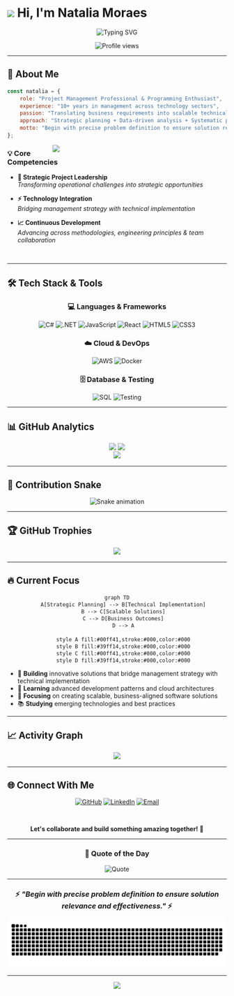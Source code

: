 # <img src="https://raw.githubusercontent.com/MartinHeinz/MartinHeinz/master/wave.gif" width="30px"> Hi, I'm Natalia Moraes

<div align="center">
  
  ![Typing SVG](https://readme-typing-svg.herokuapp.com?font=Orbitron&size=30&duration=3000&pause=1000&color=00FF41&center=true&vCenter=true&multiline=true&width=600&height=100&lines=Project+Management+Professional;Programming+Enthusiast;Full-Stack+Developer)
  
  <img src="https://komarev.com/ghpvc/?username=moraes-natalia&color=00ff41&style=for-the-badge&label=Profile+Views" alt="Profile views" />
  
</div>

---

## 🚀 About Me

```javascript
const natalia = {
    role: "Project Management Professional & Programming Enthusiast",
    experience: "10+ years in management across technology sectors",
    passion: "Translating business requirements into scalable technical solutions",
    approach: "Strategic planning + Data-driven analysis + Systematic problem-solving",
    motto: "Begin with precise problem definition to ensure solution relevance"
};
```

<img align="right" src="https://media.giphy.com/media/L1R1tvI9svkIWwpVYr/giphy.gif" width="400">

### 💡 Core Competencies

- **🎯 Strategic Project Leadership**  
  *Transforming operational challenges into strategic opportunities*

- **⚡ Technology Integration**  
  *Bridging management strategy with technical implementation*

- **📈 Continuous Development**  
  *Advancing across methodologies, engineering principles & team collaboration*

<br clear="right"/>

---

## 🛠️ Tech Stack & Tools

<div align="center">

### 💻 Languages & Frameworks
![C#](https://img.shields.io/badge/C%23-239120?style=for-the-badge&logo=c-sharp&logoColor=white)
![.NET](https://img.shields.io/badge/.NET-512BD4?style=for-the-badge&logo=dotnet&logoColor=white)
![JavaScript](https://img.shields.io/badge/JavaScript-F7DF1E?style=for-the-badge&logo=javascript&logoColor=black)
![React](https://img.shields.io/badge/React-20232A?style=for-the-badge&logo=react&logoColor=61DAFB)
![HTML5](https://img.shields.io/badge/HTML5-E34F26?style=for-the-badge&logo=html5&logoColor=white)
![CSS3](https://img.shields.io/badge/CSS3-1572B6?style=for-the-badge&logo=css3&logoColor=white)

### ☁️ Cloud & DevOps
![AWS](https://img.shields.io/badge/Amazon_AWS-FF9900?style=for-the-badge&logo=amazonaws&logoColor=white)
![Docker](https://img.shields.io/badge/Docker-2CA5E0?style=for-the-badge&logo=docker&logoColor=white)

### 🗄️ Database & Testing
![SQL](https://img.shields.io/badge/SQL-4479A1?style=for-the-badge&logo=mysql&logoColor=white)
![Testing](https://img.shields.io/badge/Testing-25A162?style=for-the-badge&logo=checkmarx&logoColor=white)

</div>

---

## 📊 GitHub Analytics

<div align="center">
  <img height="180em" src="https://github-readme-stats.vercel.app/api?username=moraes-natalia&show_icons=true&theme=radical&bg_color=0d1117&title_color=00ff41&text_color=ffffff&icon_color=39ff14&border_color=00ff41"/>
  <img height="180em" src="https://github-readme-stats.vercel.app/api/top-langs/?username=moraes-natalia&layout=compact&theme=radical&bg_color=0d1117&title_color=00ff41&text_color=ffffff&border_color=00ff41"/>
</div>

<div align="center">
  <img src="https://github-readme-streak-stats.herokuapp.com/?user=moraes-natalia&theme=radical&background=0d1117&stroke=00ff41&ring=00ff41&fire=39ff14&currStreakLabel=ffffff&sideNums=ffffff&currStreakNum=00ff41&dates=ffffff&sideLabels=ffffff"/>
</div>

---

## 🐍 Contribution Snake

<div align="center">
  <img src="https://github.com/moraes-natalia/moraes-natalia/blob/output/github-contribution-grid-snake-dark.svg" alt="Snake animation" />
</div>

---

## 🏆 GitHub Trophies

<div align="center">
  <img src="https://github-profile-trophy.vercel.app/?username=moraes-natalia&theme=radical&no-frame=false&no-bg=false&margin-w=4&row=2&column=4"/>
</div>

---

## 🔥 Current Focus

<div align="center">
  
  ```mermaid
  graph TD
      A[Strategic Planning] --> B[Technical Implementation]
      B --> C[Scalable Solutions]
      C --> D[Business Outcomes]
      D --> A
      
      style A fill:#00ff41,stroke:#000,color:#000
      style B fill:#39ff14,stroke:#000,color:#000
      style C fill:#00ff41,stroke:#000,color:#000
      style D fill:#39ff14,stroke:#000,color:#000
  ```
  
</div>

- 🔨 **Building** innovative solutions that bridge management strategy with technical implementation
- 🌱 **Learning** advanced development patterns and cloud architectures
- 🎯 **Focusing** on creating scalable, business-aligned software solutions
- 📚 **Studying** emerging technologies and best practices

---

## 📈 Activity Graph

<div align="center">
  <img src="https://github-readme-activity-graph.vercel.app/graph?username=moraes-natalia&bg_color=0d1117&color=00ff41&line=39ff14&point=ffffff&area=true&hide_border=true"/>
</div>

---

## 🌐 Connect With Me

<div align="center">
  
  [![GitHub](https://img.shields.io/badge/GitHub-000000?style=for-the-badge&logo=github&logoColor=00ff41)](https://github.com/moraes-natalia)
  [![LinkedIn](https://img.shields.io/badge/LinkedIn-0077B5?style=for-the-badge&logo=linkedin&logoColor=00ff41)](https://www.linkedin.com/in/moraesnatalia/)
  [![Email](https://img.shields.io/badge/Gmail-D14836?style=for-the-badge&logo=gmail&logoColor=00ff41)](mailto:natalia.m@outlook.com.br)
  
  <br>
  
  **Let's collaborate and build something amazing together!** 🚀
  
</div>

---

<div align="center">
  
  ### 💭 Quote of the Day
  
  ![Quote](https://quotes-github-readme.vercel.app/api?type=horizontal&theme=radical&quote=Transforming%20complex%20business%20challenges%20into%20elegant%20technical%20solutions&author=Natalia%20Moraes)
  
  ---
  
  ### ⚡ *"Begin with precise problem definition to ensure solution relevance and effectiveness."* ⚡
  
  <img src="https://raw.githubusercontent.com/platane/snk/output/github-contribution-grid-snake-dark.svg" />
  
</div>

---

<div align="center">
  <img src="https://capsule-render.vercel.app/api?type=waving&color=gradient&customColorList=12&height=100&section=footer&text=Thanks%20for%20visiting!&fontSize=20&fontColor=00ff41&animation=twinkling"/>
</div>